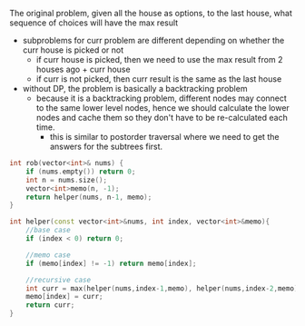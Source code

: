 The original problem, given all the house as options, to the last house, what sequence of choices will have the max result
- subproblems for curr problem are different depending on whether the curr house is picked or not
    - if curr house is picked, then we need to use the max result from 2 houses ago + curr house
    - if curr is not picked, then curr result is the same as the last house
- without DP, the problem is basically a backtracking problem
    - because it is a backtracking problem, different nodes may connect to the same lower level nodes, hence we should calculate the lower nodes and cache them so they don't have to be re-calculated each time.
        - this is similar to postorder traversal where we need to get the answers for the subtrees first.
    
```cpp
int rob(vector<int>& nums) {
    if (nums.empty()) return 0;
    int n = nums.size();
    vector<int>memo(n, -1);
    return helper(nums, n-1, memo);
}

int helper(const vector<int>&nums, int index, vector<int>&memo){
    //base case
    if (index < 0) return 0;

    //memo case
    if (memo[index] != -1) return memo[index];

    //recursive case
    int curr = max(helper(nums,index-1,memo), helper(nums,index-2,memo)+nums[index]);
    memo[index] = curr;
    return curr;
}
```
    
